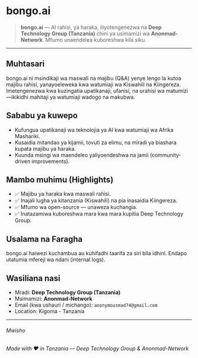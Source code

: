 # bongo.ai

> **bongo.ai** — AI rahisi, ya haraka, iliyotengenezwa na **Deep Technology Group (Tanzania)** chini ya usimamizi wa **Anonmad-Network**. Mfumo unaendelea kuboreshwa kila siku.

---

## Muhtasari

bongo.ai ni msindikaji wa maswali na majibu (Q&A) yenye lengo la kutoa majibu rahisi, yanayoeleweka kwa watumiaji wa Kiswahili na Kiingereza. Imetengenezwa kwa kuzingatia upatikanaji, ufanisi, na urahisi wa matumizi—ikikidhi mahitaji ya watumiaji wadogo na makubwa.

## Sababu ya kuwepo

* Kufungua upatikanaji wa teknolojia ya AI kwa watumiaji wa Afrika Mashariki.
* Kusaidia mitandao ya kijamii, tovuti za elimu, na miradi ya biashara kupata majibu ya haraka.
* Kuunda msingi wa maendeleo yaliyoendeshwa na jamii (community-driven improvements).

## Mambo muhimu (Highlights)

* ✅ Majibu ya haraka kwa maswali rahisi.
* ✅ Inajali lugha ya kitanzania (Kiswahili) na pia inasaidia Kiingereza.
* ✅ Mfumo wa open-source — unaweza kuchangia.
* ✅ Inatazamiwa kuboreshwa mara kwa mara kupitia Deep Technology Group.

## **Usalama na Faragha**

bongo.ai haiwezi kuchambua au kuhifadhi taarifa za siri bila idhini. Endapo utatumia mfereji wa ndani (internal logs).

## Wasiliana nasi

* Mradi: **Deep Technology Group (Tanzania)**
* Msimamizi: **Anonmad-Network**
* Email (kwa ushauri / michango): `anonymousmad74@gmail.com`
* Location: Kigoma - Tanzania

---

###### Mwisho

*Made with ❤️ in Tanzania — Deep Technology Group & Anonmad-Network*

